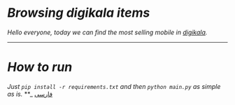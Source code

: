 # _Browsing digikala items_
_Hello everyone, today we can find the most selling mobile in [digikala](https://www.digikala.com/)._
***
# _How to run_
_Just `pip install -r requirements.txt` and then `python main.py` as simple as is._
**_
[فارسی](https://github.com/radini1/Browsing_Digikala_Items/blob/main/persian_README.md)

